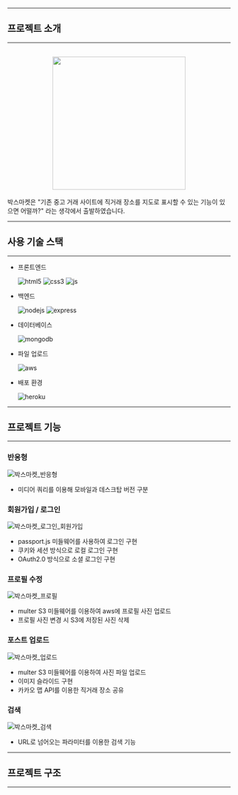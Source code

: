 ***
## 프로젝트 소개
***
<br>
<center>
<img src="https://user-images.githubusercontent.com/75672249/117419208-48016a80-af57-11eb-9b4d-e85deec186a3.png" width="300px" />
</center>
<br>
박스마켓은 "기존 중고 거래 사이트에 직거래 장소를 지도로 표시할 수 있는 기능이 있으면 어떨까?" 라는 생각에서 출발하였습니다.

***
## 사용 기술 스택
***
- 프론트엔드  

  ![html5](https://img.shields.io/badge/HTML5-E34F26?style=for-the-badge&logo=html5&logoColor=white)
  ![css3](https://img.shields.io/badge/CSS3-1572B6?style=for-the-badge&logo=css3&logoColor=white)
  ![js](https://img.shields.io/badge/JavaScript-F7DF1E?style=for-the-badge&logo=javascript&logoColor=black)
- 백엔드  

  ![nodejs](https://img.shields.io/badge/Node.js-43853D?style=for-the-badge&logo=node.js&logoColor=white)
  ![express](https://img.shields.io/badge/Express.js-000000?style=for-the-badge&logo=express&logoColor=white)  
  
- 데이터베이스

  ![mongodb](https://img.shields.io/badge/MongoDB-4EA94B?style=for-the-badge&logo=mongodb&logoColor=white)  
- 파일 업로드
  
  ![aws](https://img.shields.io/badge/Amazon_AWS-232F3E?style=for-the-badge&logo=amazon-aws&logoColor=white)
- 배포 환경

  ![heroku](https://img.shields.io/badge/Heroku-430098?style=for-the-badge&logo=heroku&logoColor=white)
***
## 프로젝트 기능
***
### 반응형  
![박스마켓_반응형](https://user-images.githubusercontent.com/75672249/117530744-d9391580-b019-11eb-98d2-66e691cc5f61.gif)
- 미디어 쿼리를 이용해 모바일과 데스크탑 버전 구분
### 회원가입 / 로그인
![박스마켓_로그인_회원가입](https://user-images.githubusercontent.com/75672249/117530746-da6a4280-b019-11eb-8aac-e9434d296e94.gif)
- passport.js 미들웨어를 사용하여 로그인 구현
- 쿠키와 세션 방식으로 로컬 로그인 구현
- OAuth2.0 방식으로 소셜 로그인 구현
### 프로필 수정
![박스마켓_프로필](https://user-images.githubusercontent.com/75672249/117532109-de4d9300-b020-11eb-9425-c9747fc58f1c.gif)
- multer S3 미들웨어를 이용하여 aws에 프로필 사진 업로드
- 프로필 사진 변경 시 S3에 저장된 사진 삭제
### 포스트 업로드
![박스마켓_업로드](https://user-images.githubusercontent.com/75672249/117532289-a72bb180-b021-11eb-8fda-55b9a091321c.gif)
- multer S3 미들웨어를 이용하여 사진 파일 업로드
- 이미지 슬라이드 구현
- 카카오 맵 API를 이용한 직거래 장소 공유
### 검색
![박스마켓_검색](https://user-images.githubusercontent.com/75672249/117532338-012c7700-b022-11eb-9f11-96b5d598fbbe.gif)
- URL로 넘어오는 파라미터를 이용한 검색 기능
***
## 프로젝트 구조
***